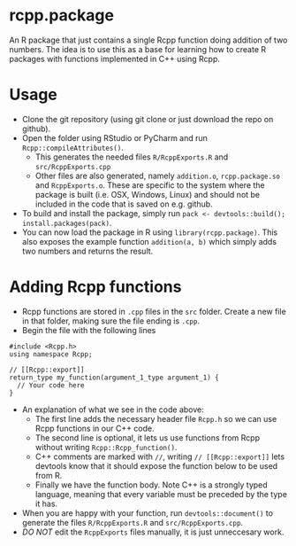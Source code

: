 # rcpp.package
An R package that just contains a single Rcpp function doing addition of two numbers. The idea is to use this as a base for learning how to create R packages with functions implemented in C++ using Rcpp.

# Usage
- Clone the git repository (using git clone or just download the repo on github).
- Open the folder using RStudio or PyCharm and run ```Rcpp::compileAttributes()```.
  - This generates the needed files ```R/RcppExports.R``` and ```src/RcppExports.cpp```
  - Other files are also generated, namely ```addition.o```, ```rcpp.package.so``` and ```RcppExports.o```. These are specific to the system where the package is built (i.e. OSX, Windows, Linux) and should not be included in the code that is saved on e.g. github.
- To build and install the package, simply run ```pack <- devtools::build(); install.packages(pack)```.
- You can now load the package in R using ```library(rcpp.package)```. This also exposes the example function ```addition(a, b)``` which simply adds two numbers and returns the result.

# Adding Rcpp functions
- Rcpp functions are stored in ```.cpp``` files in the ```src``` folder. Create a new file in that folder, making sure the file ending is ```.cpp```.
- Begin the file with the following lines
```
#include <Rcpp.h>
using namespace Rcpp;

// [[Rcpp::export]]
return_type my_function(argument_1_type argument_1) {
  // Your code here
}
```
- An explanation of what we see in the code above:
  - The first line adds the necessary header file ```Rcpp.h``` so we can use Rcpp functions in our C++ code.
  - The second line is optional, it lets us use functions from Rcpp without writing ```Rcpp::Rcpp_function()```.
  - C++ comments are marked with ```//```, writing ```// [[Rcpp::export]]``` lets devtools know that it should expose the function below to be used from R.
  - Finally we have the function body. Note C++ is a strongly typed language, meaning that every variable must be preceded by the type it has.
- When you are happy with your function, run ```devtools::document()``` to generate the files ```R/RcppExports.R``` and ```src/RcppExports.cpp```.
- _DO NOT_ edit the ```RcppExports``` files manually, it is just unneccesary work.

